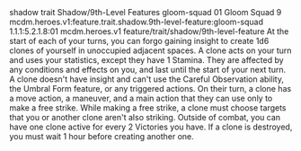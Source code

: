 <ability>
  <metadata>
    <class>shadow</class>
    <feature_type>trait</feature_type>
    <file_dpath>Shadow/9th-Level Features</file_dpath>
    <item_id>gloom-squad</item_id>
    <item_index>01</item_index>
    <item_name>Gloom Squad</item_name>
    <level>9</level>
    <scc>mcdm.heroes.v1:feature.trait.shadow.9th-level-feature:gloom-squad</scc>
    <scdc>1.1.1:5.2.1.8:01</scdc>
    <source>mcdm.heroes.v1</source>
    <type>feature/trait/shadow/9th-level-feature</type>
  </metadata>
  <effects>
    <effect type="mundane">At the start of each of your turns, you can forgo gaining insight to create 1d6 clones of yourself in unoccupied adjacent spaces. A clone acts on your turn and uses your statistics, except they have 1 Stamina. They are affected by any conditions and effects on you, and last until the start of your next turn. A clone doesn&apos;t have insight and can&apos;t use the Careful Observation ability, the Umbral Form feature, or any triggered actions. On their turn, a clone has a move action, a maneuver, and a main action that they can use only to make a free strike. While making a free strike, a clone must choose targets that you or another clone aren&apos;t also striking.
Outside of combat, you can have one clone active for every 2 Victories you have. If a clone is destroyed, you must wait 1 hour before creating another one.</effect>
  </effects>
</ability>
